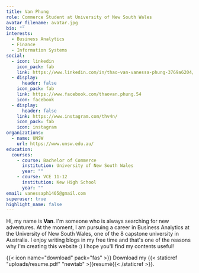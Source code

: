 ```yaml
---
title: Van Phung
role: Commerce Student at University of New South Wales
avatar_filename: avatar.jpg
bio: ""
interests:
  - Business Analytics
  - Finance
  - Information Systems
social:
  - icon: linkedin
    icon_pack: fab
    link: https://www.linkedin.com/in/thao-van-vanessa-phung-3769a6204/
  - display:
      header: false
    icon_pack: fab
    link: https://www.facebook.com/thaovan.phung.54
    icon: facebook
  - display:
      header: false
    link: https://www.instagram.com/thv4n/
    icon_pack: fab
    icon: instagram
organizations:
  - name: UNSW
    url: https://www.unsw.edu.au/
education:
  courses:
    - course: Bachelor of Commerce
      institution: University of New South Wales
      year: ""
    - course: VCE 11-12
      institution: Kew High School
      year: ""
email: vanessaph1405@gmail.com
superuser: true
highlight_name: false
---
```

Hi, my name is **Van**. I'm someone who is always searching for new adventures. At the moment, I am pursuing a career in Business Analytics at the University of New South Wales, one of the 8 capstone university in Australia. I enjoy writing blogs in my free time and that's one of the reasons why I'm creating this website :) I hope you'll find my contents useful!



{{< icon name="download" pack="fas" >}} Download my {{< staticref "uploads/resume.pdf" "newtab" >}}resumé{{< /staticref >}}.